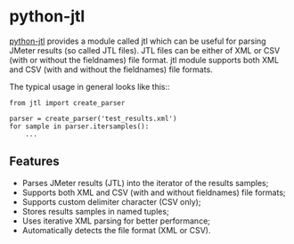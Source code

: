 # python-jtl

[python-jtl](https://code.google.com/p/python-jtl/) provides a module called jtl which can be useful for parsing JMeter
results (so called JTL files). JTL files can be either of XML or CSV (with or
without the fieldnames) file format. jtl module supports both XML and CSV (with
and without the fieldnames) file formats.

The typical usage in general looks like this::

    from jtl import create_parser

    parser = create_parser('test_results.xml')
    for sample in parser.itersamples():
        ...

## Features

- Parses JMeter results (JTL) into the iterator of the results samples;
- Supports both XML and CSV (with and without fieldnames) file formats;
- Supports custom delimiter character (CSV only);
- Stores results samples in named tuples;
- Uses iterative XML parsing for better performance;
- Automatically detects the file format (XML or CSV).
